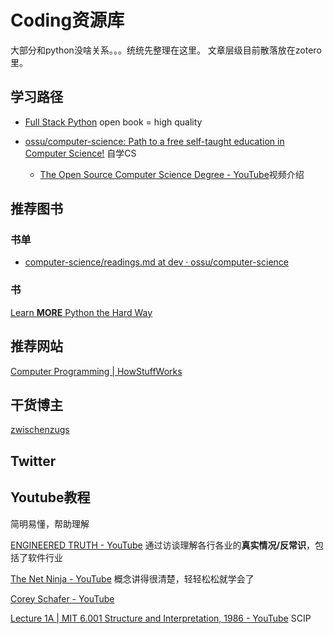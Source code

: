 # Coding资源库

大部分和python没啥关系。。。统统先整理在这里。
文章层级目前散落放在zotero里。

## 学习路径

- [Full Stack Python](https://www.fullstackpython.com/) open book = high quality


- [ossu/computer-science: Path to a free self-taught education in Computer Science!](https://github.com/ossu/computer-science) 自学CS
	- [The Open Source Computer Science Degree - YouTube](https://www.youtube.com/watch?v=NyOvFSP_IpQ)视频介绍

	

## 推荐图书

### 书单
- [computer-science/readings.md at dev · ossu/computer-science](https://github.com/ossu/computer-science/blob/dev/extras/readings.md)

### 书

[Learn **MORE** Python the Hard Way](https://learncodethehardway.org/more-python-book/part0.html)

## 推荐网站

[Computer Programming | HowStuffWorks](https://computer.howstuffworks.com/computer-programming-channel.htm)

## 干货博主

[zwischenzugs](https://zwischenzugs.com/)

## Twitter

## Youtube教程
简明易懂，帮助理解

[ENGINEERED TRUTH - YouTube](https://www.youtube.com/user/EngineeredTruth) 通过访谈理解各行各业的**真实情况/反常识**，包括了软件行业

[The Net Ninja - YouTube](https://www.youtube.com/channel/UCW5YeuERMmlnqo4oq8vwUpg) 概念讲得很清楚，轻轻松松就学会了


[Corey Schafer - YouTube](https://www.youtube.com/channel/UCCezIgC97PvUuR4_gbFUs5g) 


[Lecture 1A | MIT 6.001 Structure and Interpretation, 1986 - YouTube](https://www.youtube.com/watch?v=2Op3QLzMgSY&list=PLE18841CABEA24090) SCIP

